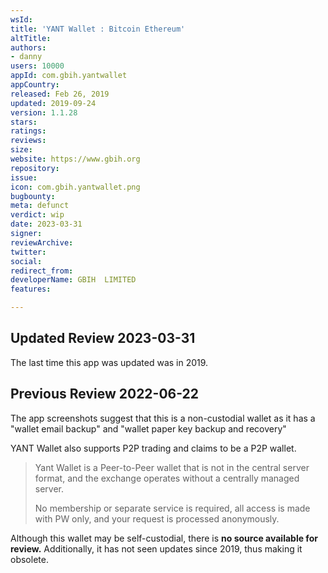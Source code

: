 ```yaml
---
wsId: 
title: 'YANT Wallet : Bitcoin Ethereum'
altTitle: 
authors:
- danny
users: 10000
appId: com.gbih.yantwallet
appCountry: 
released: Feb 26, 2019
updated: 2019-09-24
version: 1.1.28
stars: 
ratings: 
reviews: 
size: 
website: https://www.gbih.org
repository: 
issue: 
icon: com.gbih.yantwallet.png
bugbounty: 
meta: defunct
verdict: wip
date: 2023-03-31
signer: 
reviewArchive: 
twitter: 
social: 
redirect_from: 
developerName: GBIH  LIMITED
features: 

---
```


## Updated Review 2023-03-31 

The last time this app was updated was in 2019.

## Previous Review 2022-06-22

The app screenshots suggest that this is a non-custodial wallet as it has a "wallet email backup" and "wallet paper key backup and recovery"

YANT Wallet also supports P2P trading and claims to be a P2P wallet.

> Yant Wallet is a Peer-to-Peer wallet that is not in the central server format, and the exchange operates without a centrally managed server.
>
> No membership or separate service is required, all access is made with PW only, and your request is processed anonymously.

Although this wallet may be self-custodial, there is **no source available for review.** Additionally, it has not seen updates since 2019, thus making it obsolete.

